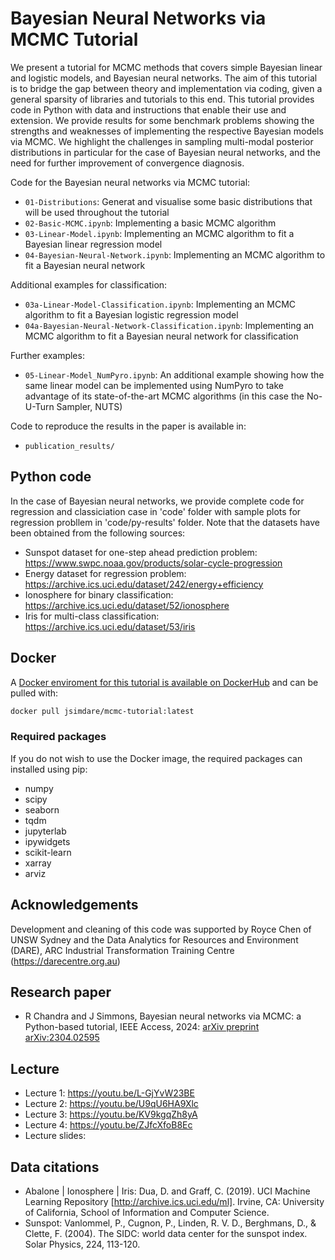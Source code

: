 # Bayesian Neural Networks via MCMC Tutorial

We present a tutorial for MCMC methods that covers simple Bayesian linear and logistic models, and Bayesian neural networks. The aim of this tutorial is to bridge the gap between theory and implementation via coding, given a general sparsity of libraries and tutorials to this end. This tutorial provides code in Python with data and instructions that enable their use and extension. We provide results for some benchmark problems showing the strengths and weaknesses of implementing the respective Bayesian models via MCMC. We highlight the challenges in sampling multi-modal posterior distributions in particular for the case of Bayesian neural networks, and the need for further improvement of  convergence diagnosis.

Code for the Bayesian neural networks via MCMC tutorial:

- `01-Distributions`: Generat and visualise some basic distributions that will be used throughout the tutorial
- `02-Basic-MCMC.ipynb`: Implementing a basic MCMC algorithm
- `03-Linear-Model.ipynb`: Implementing an MCMC algorithm to fit a Bayesian linear regression model
- `04-Bayesian-Neural-Network.ipynb`: Implementing an MCMC algorithm to fit a Bayesian neural network

Additional examples for classification:

- `03a-Linear-Model-Classification.ipynb`: Implementing an MCMC algorithm to fit a Bayesian logistic regression model
- `04a-Bayesian-Neural-Network-Classification.ipynb`: Implementing an MCMC algorithm to fit a Bayesian neural network for classification

Further examples:

- `05-Linear-Model_NumPyro.ipynb`: An additional example showing how the same linear model can be implemented using NumPyro to take advantage of its state-of-the-art MCMC algorithms (in this case the No-U-Turn Sampler, NUTS)

Code to reproduce the results in the paper is available in:

- `publication_results/`

## Python code

In the case of Bayesian neural networks, we provide complete code for regression and classiciation case in 'code' folder with sample plots for regression probllem in 'code/py-results' folder. Note that the datasets have been obtained from the following sources: 

- Sunspot dataset for one-step ahead prediction problem: https://www.swpc.noaa.gov/products/solar-cycle-progression 
- Energy dataset for regression problem: https://archive.ics.uci.edu/dataset/242/energy+efficiency
- Ionosphere for binary classification: https://archive.ics.uci.edu/dataset/52/ionosphere
- Iris for multi-class classification:  https://archive.ics.uci.edu/dataset/53/iris

## Docker

A [Docker enviroment for this tutorial is available on DockerHub](https://docs.docker.com/docker-hub/quickstart/) and can be pulled with:

```bash
docker pull jsimdare/mcmc-tutorial:latest

```

### Required packages
If you do not wish to use the Docker image, the required packages can installed using pip:

- numpy
- scipy
- seaborn
- tqdm
- jupyterlab
- ipywidgets
- scikit-learn
- xarray
- arviz

## Acknowledgements

Development and cleaning of this code was supported by Royce Chen of UNSW Sydney and the Data Analytics for Resources and Environment (DARE), ARC Industrial Transformation Training Centre (https://darecentre.org.au)

## Research paper

- R Chandra and J Simmons, Bayesian neural networks via MCMC: a Python-based tutorial, IEEE Access, 2024: [arXiv preprint arXiv:2304.02595](https://arxiv.org/abs/2304.02595)
  
## Lecture
- Lecture 1: https://youtu.be/L-GjYvW23BE
- Lecture 2: https://youtu.be/U9qU6HA9Xlc
- Lecture 3: https://youtu.be/KV9kgqZh8yA
- Lecture 4: https://youtu.be/ZJfcXfoB8Ec
- Lecture slides:

## Data citations
- Abalone | Ionosphere | Iris: Dua, D. and Graff, C. (2019). UCI Machine Learning Repository [http://archive.ics.uci.edu/ml]. Irvine, CA: University of California, School of Information and Computer Science.
- Sunspot: Vanlommel, P., Cugnon, P., Linden, R. V. D., Berghmans, D., & Clette, F. (2004). The SIDC: world data center for the sunspot index. Solar Physics, 224, 113-120.
